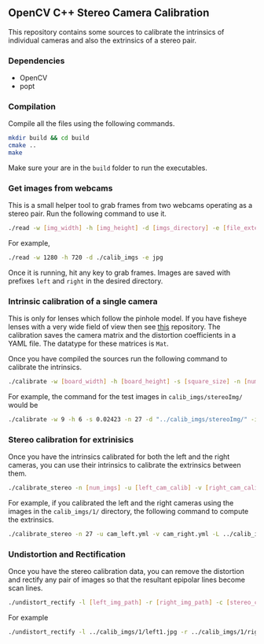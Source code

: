 ## OpenCV C++ Stereo Camera Calibration

This repository contains some sources to calibrate the intrinsics of individual cameras and also the extrinsics of a stereo pair.

### Dependencies

- OpenCV
- popt

### Compilation

Compile all the files using the following commands.

```bash
mkdir build && cd build
cmake ..
make
```

Make sure your are in the `build` folder to run the executables.

### Get images from webcams

This is a small helper tool to grab frames from two webcams operating as a stereo pair. Run the following command to use it.

```bash
./read -w [img_width] -h [img_height] -d [imgs_directory] -e [file_extension]
```

For example,

```bash
./read -w 1280 -h 720 -d ./calib_imgs -e jpg
```

Once it is running, hit any key to grab frames. Images are saved with prefixes `left` and `right` in the desired directory.

### Intrinsic calibration of a single camera

This is only for lenses which follow the pinhole model. If you have fisheye lenses with a very wide field of view then see [this](https://github.com/sourishg/fisheye_stereo_calibration) repository. The calibration saves the camera matrix and the distortion coefficients in a YAML file. The datatype for these matrices is `Mat`.

Once you have compiled the sources run the following command to calibrate the intrinsics.

```bash
./calibrate -w [board_width] -h [board_height] -s [square_size] -n [num_imgs] -d [imgs_directory] -i [imgs_filename] -o [file_extension] -e [output_filename]
```

For example, the command for the test images in `calib_imgs/stereoImg/` would be

```bash
./calibrate -w 9 -h 6 -s 0.02423 -n 27 -d "../calib_imgs/stereoImg/" -i "left" -o "cam_left.yml" -e "jpg"
```

### Stereo calibration for extrinisics

Once you have the intrinsics calibrated for both the left and the right cameras, you can use their intrinsics to calibrate the extrinsics between them.

```bash
./calibrate_stereo -n [num_imgs] -u [left_cam_calib] -v [right_cam_calib] -L [left_img_dir] -R [right_img_dir] -l [left_img_prefix] -r [right_img_prefix] -o [output_calib_file] -e [file_extension]
```

For example, if you calibrated the left and the right cameras using the images in the `calib_imgs/1/` directory, the following command to compute the extrinsics.

```bash
./calibrate_stereo -n 27 -u cam_left.yml -v cam_right.yml -L ../calib_imgs/1/ -R ../calib_imgs/1/ -l left -r right -o cam_stereo.yml -e jpg
```

### Undistortion and Rectification

Once you have the stereo calibration data, you can remove the distortion and rectify any pair of images so that the resultant epipolar lines become scan lines.

```bash
./undistort_rectify -l [left_img_path] -r [right_img_path] -c [stereo_calib_file] -L [output_left_img] -R [output_right_img]
```

For example

```bash
./undistort_rectify -l ../calib_imgs/1/left1.jpg -r ../calib_imgs/1/right1.jpg -c cam_stereo.yml -L left.jpg -R right.jpg
```
